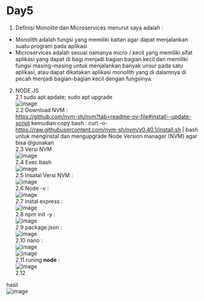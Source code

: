 # Day5 <br>
1. Definisi Monolite dan Microservices menurut saya adalah : <br>
- Monolith adalah fungsi yang memiliki kaitan agar dapat menjalankan suatu program pada aplikasi <br>
- Microservices adalah sesuai namanya micro / kecil yang memiliki sifat aplikasi yang dapat di bagi menjadi bagian bagian kecil dan memiliki fungsi masing-masing untuk menjalankan banyak unsur pada satu aplikasi, atau dapat dikatakan aplikasi monolith yang di dalamnya di pecah menjadi bagian-bagian kecil dengan fungsinya. <br>
2. NODE.JS <br>
2.1 sudo apt apdate; sudo apt upgrade <br>
![image](https://github.com/user-attachments/assets/2cff136d-0a6b-445c-bfbb-195b5d90dc2a) <br>
2.2 Download NVM : <br> https://github.com/nvm-sh/nvm?tab=readme-ov-file#install--update-script kemudian copy bash : curl -o- https://raw.githubusercontent.com/nvm-sh/nvm/v0.40.1/install.sh | bash <br> untuk menginstal dan mengupgrade Node Version manager (NVM) agar bisa digunakan <br>
2.3 Versi NVM <br> ![image](https://github.com/user-attachments/assets/078c03d4-5925-4737-b7a5-47e2e62766db) <br>
2.4 Exec bash <br> ![image](https://github.com/user-attachments/assets/873e4088-ea99-4f62-b3f9-38ea06c72730) <br>
2.5 Insatal Versi NVM : <br> ![image](https://github.com/user-attachments/assets/e36fcf4a-bf96-494e-b959-e85289fbe4fb) <br>
2.6 Node -v : <br> ![image](https://github.com/user-attachments/assets/4f7ae12d-1b8e-4f05-91ba-d9c108a30d6f) <br>
2.7 instal express : <br> ![image](https://github.com/user-attachments/assets/fb71302b-36cf-4531-a94c-e3303a777204) <br>
2.8 npm init -y : <br> ![image](https://github.com/user-attachments/assets/8da96979-10f2-4d21-994c-e12f441bd0fe) <br>
2.9 package.json : <br> ![image](https://github.com/user-attachments/assets/36b8fcfd-40ca-4788-a22a-944489626e02) <br>
2.10 nano : <br> ![image](https://github.com/user-attachments/assets/2d828c65-02f9-4c36-aa42-4d39456ccbea) <br> ![image](https://github.com/user-attachments/assets/690b7c95-cd4b-4f4d-ad47-86dd7fa13170) <br>
2.11 runing **node** : <br> ![image](https://github.com/user-attachments/assets/9d2e695c-7250-48ae-be64-ac45c1c9c92f) <br>
2.12 






hasil <br> ![image](https://github.com/user-attachments/assets/2308c9fd-5c64-4658-85de-ded16a467e92) <br>











  
